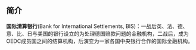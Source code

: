 

## 简介

**国际清算银行**(Bank for International Settlements, BIS)：一战后英、法、德、意、比、日与美国的银行设立的为处理德国赔款问题的金融机构，二战后，成为OEDC成员国之间的结算机构，后演变为一家各国中央银行合作的国际金融机构。









